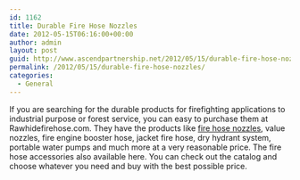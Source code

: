 ```yaml
---
id: 1162
title: Durable Fire Hose Nozzles
date: 2012-05-15T06:16:00+00:00
author: admin
layout: post
guid: http://www.ascendpartnership.net/2012/05/15/durable-fire-hose-nozzles/
permalink: /2012/05/15/durable-fire-hose-nozzles/
categories:
  - General
---
```

If you are searching for the durable products for firefighting applications to industrial purpose or forest service, you can easy to purchase them at Rawhidefirehose.com. They have the products like [fire hose nozzles](http://www.rawhidefirehose.com/fire-hose/nozzles.html), value nozzles, fire engine booster hose, jacket fire hose, dry hydrant system, portable water pumps and much more at a very reasonable price. The fire hose accessories also available here. You can check out the catalog and choose whatever you need and buy with the best possible price.